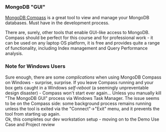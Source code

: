 ### MongoDB "GUI" 

[MongoDB Compass](https://www.mongodb.com/products/compass) is a great tool to view and manage your MongoDB databases. Must have in the development process.

There are, surely, other tools that enable GUI-like access to MongoDB. Compass should be perfect for this course and for professional work - it can be used on any laptop OS platform, it is free and provides quite a range of functionality, including Index management and Query Performance analysis.

### Note for Windows Users

Sure enough, there are some *complications* when using MongoDB Compass on Windows - surprise, surprise. If you leave Compass running and your box gets caught in a Windows *self-reboot* (a seemingly unpreventable design disaster) - Compass won't start ever again... Unless you manually kill "The MongoDB GUI" process via Windows Task Manager. The issue seems to be on the Compass side: some background process remains running unless the tool is exited via the "Connect"->"Exit" menu, and it prevents the tool from starting up again.
<br>
Ok, this completes our dev workstation setup - moving on to the Demo Use Case and Project review